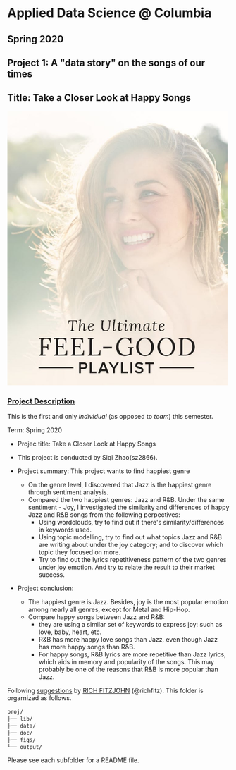 # Applied Data Science @ Columbia
## Spring 2020
## Project 1: A "data story" on the songs of our times
## Title: Take a Closer Look at Happy Songs
<img src="figs/feel-good.jpg" width="500">

### [Project Description](doc/)
This is the first and only *individual* (as opposed to *team*) this semester. 

Term: Spring 2020

+ Projec title: Take a Closer Look at Happy Songs
+ This project is conducted by Siqi Zhao(sz2866).

+ Project summary: 
This project wants to find happiest genre
    - On the genre level, I discovered that Jazz is the happiest genre through sentiment analysis. 
    - Compared the two happiest genres: Jazz and R&B. Under the same sentiment - Joy, I investigated the similarity and differences of happy Jazz and R&B songs from the following perpectives:
        * Using wordclouds, try to find out if there's similarity/differences in keywords used.
        * Using topic modelling, try to find out what topics Jazz and R&B are writing about under the joy category; and to discover which topic they focused on more.
        * Try to find out the lyrics repetitiveness pattern of the two genres under joy emotion. And try to relate the result to their market success.

+ Project conclusion:
    - The happiest genre is Jazz. Besides, joy is the most popular emotion among nearly all genres, except for Metal and Hip-Hop. 
    - Compare happy songs between Jazz and R&B:
        * they are using a similar set of keywords to express joy: such as love, baby, heart, etc.
        * R&B has more happy love songs than Jazz, even though Jazz has more happy songs than R&B.
        * For happy songs, R&B lyrics are more repetitive than Jazz lyrics, which aids in memory and popularity of the songs. This may probably be one of the reasons that R&B is more popular than Jazz.




Following [suggestions](http://nicercode.github.io/blog/2013-04-05-projects/) by [RICH FITZJOHN](http://nicercode.github.io/about/#Team) (@richfitz). This folder is orgarnized as follows.

```
proj/
├── lib/
├── data/
├── doc/
├── figs/
└── output/
```

Please see each subfolder for a README file.
